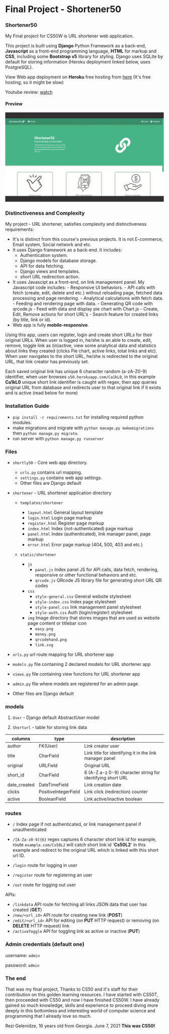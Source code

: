 
# Final Project - Shortener50

### Shortener50

My Final project for CS50W is URL shortener web application. 

This project is built using **Django** Python Framework as a back-end, **Javascript** as a front-end programming language, **HTML** for markup and **CSS**, including some **Bootstrap v5** library for styling.  Django uses SQLite by default for storing information (Heroku deployment linked below, uses PostgreSQL). 

View Web app deployment on **Heroku** free hosting from [here](https://s50.herokuapp.com/) (It's free hosting, so it might be slow)

Youtube review: [watch](https://youtu.be/jgRprBIg0ZM)

#### Preview

![Preview Gif](https://github.com/rezi-gelenidze/CS50W-Projects/blob/master/Previews/FinalPreview.gif)

###  Distinctiveness and Complexity

My project - URL shortener, satisfies complexity  and distinctiveness requirements:

- It's is distinct from this course's previous projects. It is not E-commerce, Email system, Social network and etc.
- It uses Django framework as a back-end. It includes:
	- Authentication system.
	- Django models for database storage.
	- API for data fetching.
	- Django views and templates.
	- short URL redirection action.
- It uses Javascipt as a front-end, on link management panel. My Javascript code includes:
		- Responsive UI behaviors.
		- API calls with fetch (create, edit, delete and etc.) without reloading page, fetched data processing and page rendering.
		- Analytical calculations with fetch data.
		- Feeding and rendering page with data.
		- Generating QR code with qrcode.js
		- Feed with data and display pie chart with Chart.js
		- Create, Edit, Remove actions for short URL's
		- Search feature for created links (by title, link or id).
-  Web app is fully **mobile-responsive**.

Using this app, users can register, login and create short URLs for their original URLs. When user is logged in, he/she is an able to create, edit, remove, toggle link as (in)active, view some analytical data and statistics about links they created (clicks Pie chart, active links, total links and etc). When user navigates to the short URL, he/she is redirected to the original URL, that link creator has previously set. 

Each saved original link has unique 6 character random (a-zA-Z0-9) identifier,
when user browses `s50.herokuapp.com/Ca1kL0`, in this example **Ca1kL0** unique short link identifier is caught with regex, then app queries original URL from database and redirects user to that original link if it exists and is active (read below for more)


### Installation Guide
  -  `pip install -r requirements.txt` 
     for installing required python modules. 
  - make migrations and migrate with 
  `python manage.py makemigrations` then 
  `python manage.py migrate`.
  - run server with  `python manage.py runserver`

### Files
  - `shortly50` - Core web app directory.
	  -  `urls.py` contains url mapping.
	  -  `settings.py` contains web app settings.
	  - Other files are Django default

 - `shortener` - URL shortener  application directory
	 - `templates/shortener`
		 - `layout.html` General layout template
		 - `login.html` Login page markup
		 - `register.html` Register page markup
		 - `index.html` Index (not-authenticated) page markup
		 - `panel.html` Index (authenticated), link manager panel, 
		 page markup
		 - `error.html` Error page markup (404, 500, 403 and etc.)

	- `static/shortener`
		- `js`
			- `panel.js` Index panel JS for API calls, data fetch, rendering, responsive or other functional behaviors and etc. 
			- `qrcode.js` QRcode JS library file for generating short URL QR codes
		- `css`
			- `style-general.css` General website stylesheet
			- `style-index.css` Index page stylesheet
			- `style-panel.css` link management panel stylesheet
			- `style-auth.css` Auth (login/register) stylesheet
		- `img` Image directory that stores images that are used as website page content or titlebar icon
			- `easy.png`
			- `money.png`
			- `qrcodehand.png`
			- `link.svg`

- `urls.py` url route mapping for URL shortener app
- `models.py` file containing 2 declared models for URL shortener app
- `views.py` file containing view functions for URL shortener app
- `admin.py` file where models are registered for an admin page
- Other files are Django default

### models

1. `User` - Django default AbstractUser model

2. `Shorturl` - table for storing link data

| columns | type | description |
| -- | -- | -- |
| author | FK(User) | Link creator user |
| title | CharField | Link title for identifying it in the link manager panel |
| original | URLField | Original URL |
| short_id | CharField | 6 (A-Z a-z 0-9) character string for identifying short URL |
| date_created | DateTimeField | Link creation date |
| clicks | PositiveIntegerField | Link click (redirection) counter |
| active | BooleanField | Link active/inactive boolean |


### routes

- `/` Index page if not authenticated, or link management panel if unauthenticated

- `/[A-Za-z0-9]{6}` regex captures 6 character short link id
for  example, route `example.com/Cs50L2` will catch short link id '**Cs50L2**' in this example and redirect to the original URL which is linked with this short url ID.

- `/login` route for logging in user

- `/register` route for registering an user

- `/out` route for logging out user

APIs:
- `/linkdata`  API route for fetching all links JSON data that user has created (**GET**)
- `/new/<url_id>` API route for creating new link (**POST**)
- `/edit/<url_id>` API for editing (on **PUT** HTTP request) or removing (on **DELETE** HTTP request) link
- `/activeToggle` API for toggling link as active or inactive (**PUT**)

### Admin credentials (default one)

username: `admin`

password: `admin`

### The end
	
That was my final project, Thanks to CS50 and it's staff for their contribution on this golden learning resources. I have started with CS50T, then proceeded with CS50 and now I have finished CS50W. I have already gained so much knowledge, skills and experience to proceed diving more deeply in this bottomless and interesting world of computer science and programming that I already love so much. 

Rezi Gelenidze, 
16 years old from Georgia.
June 7, 2021
**This was CS50!**
